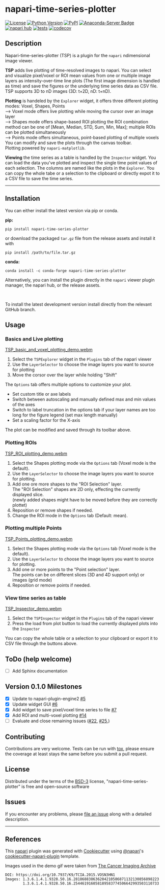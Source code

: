 # napari-time-series-plotter

[![License](https://img.shields.io/pypi/l/napari-time-series-plotter.svg?color=green)](https://github.com/ch-n/napari-time-series-plotter/raw/main/LICENSE)
[![Python Version](https://img.shields.io/pypi/pyversions/napari-time-series-plotter.svg?color=green)](https://python.org)
[![PyPI](https://img.shields.io/pypi/v/napari-time-series-plotter.svg?color=blue)](https://pypi.org/project/napari-time-series-plotter)
[![Anaconda-Server Badge](https://anaconda.org/conda-forge/napari-time-series-plotter/badges/version.svg)](https://anaconda.org/conda-forge/napari-time-series-plotter)
[![napari hub](https://img.shields.io/endpoint?url=https://api.napari-hub.org/shields/napari-time-series-plotter)](https://napari-hub.org/plugins/napari-time-series-plotter)
[![tests](https://github.com/ch-n/napari-time-series-plotter/workflows/tests/badge.svg)](https://github.com/ch-n/napari-time-series-plotter/actions)
[![codecov](https://codecov.io/gh/Chris-N-K/napari-time-series-plotter/branch/main/graph/badge.svg?token=tv1tQj7JPH)](https://codecov.io/gh/Chris-N-K/napari-time-series-plotter)


## Description
Napari-time-series-plotter (TSP) is a plugin for the `napari` ndimensional image viewer.

**TSP** adds live plotting of time-resolved images to napari. You can select and visualize pixel/voxel or ROI mean values from one or multiple image layers as intensity-over-time line plots (The first image dimension is handled as time) and save the figures or the underlying time series data as CSV file. TSP supports 3D to nD images (3D: t+2D, nD: t+nD).

**Plotting** is handeled by the `Explorer` widget, it offers three different plotting modes: Voxel, Shapes, Points
<br>--> Voxel mode offers live plotting while moving the cursor over an image layer
<br>--> Shapes mode offers shape-based ROI plotting the ROI combination method can be one of [Mean, Median, STD, Sum, Min, Max]; multiple ROIs can be plotted simultaneously
<br>--> Points mode offers simultaneous, point-based plotting of multiple voxels
<br>You can modify and save the plots through the canvas toolbar.
<br>Plotting powered by `napari-matplotlib`.

**Viewing** the time series as a table is handled by the `Inspector` widget. You can load the data you've plotted and inspect the single time point values of each selection. The columns are named like the plots in the `Explorer`. You can copy the whole tabe or a selection to the clipboard or directly expot it to a CSV file to save the time series.

----------------------------------

## Installation
You can either install the latest version via pip or conda.

**pip:**

    pip install napari-time-series-plotter

or download the packaged `tar.gz` file from the release assets and install it with

    pip install /path/to/file.tar.gz

**conda:**

    conda install -c conda-forge napari-time-series-plotter


Alternatively, you can install the plugin directly in the `napari` viewer plugin manager, the napari hub, or the release assets.

<br>

To install the latest development version install directly from the relevant GitHub branch.

## Usage
### Basics and Live plotting

[TSP_basic_and_voxel_plotting_demo.webm](https://github.com/Chris-N-K/napari-time-series-plotter/assets/56394171/89b12967-5cef-4645-9b68-1a13ea740be5)

1. Select the `TSPExplorer` widget in the `Plugins` tab of the napari viewer
2. Use the `LayerSelector` to choose the image layers you want to source for plotting
3. Move the corsor over the layer while holding "Shift"

The `Options` tab offers multiple options to customize your plot.
- Set custom title or axe labels
- Switch between autoscaling and manually defined max and min values of the axes
- Switch to label truncation in the options tab if your layer names are too long for the figure legend (set max length manually)
- Set a scaling factor for the X-axis

The plot can be modified and saved through its toolbar above.

### Plotting ROIs

[TSP_ROI_plotting_demo.webm](https://github.com/Chris-N-K/napari-time-series-plotter/assets/56394171/b4ce7e20-21d8-407c-8b3b-739a9385350d)

1. Select the Shapes plotting mode via the `Options` tab (Voxel mode is the default).
2. Use the `LayerSelector` to choose the image layers you want to source for plotting.
2. Add one ore more shapes to the "ROI Selection" layer.
   <br>The "ROI Selection" shapes are 2D only, effecting the currently displayed slice.
   <br>(newly added shapes might have to be moved before they are correctly plottet)
3. Reposition or remove shapes if needed.
4. Change the ROI mode in the `Options` tab (Default: mean).

### Plotting multiple Points

[TSP_Points_plotting_demo.webm](https://github.com/Chris-N-K/napari-time-series-plotter/assets/56394171/a4f5ede5-8146-40a6-9629-c737aad2daef)

1. Select the Shapes plotting mode via the `Options` tab (Voxel mode is the default).
2. Use the `LayerSelector` to choose the image layers you want to source for plotting.
3. Add one or more points to the "Point selection" layer.
   <br>The points can be on different slices (3D and 4D support only) or images (grid mode)
4. Reposition or remove points if needed.

### View time series as table

[TSP_Inspector_demo.webm](https://github.com/Chris-N-K/napari-time-series-plotter/assets/56394171/f5a2e7fc-0d33-4f70-a2e9-2bbf959354c6)

1. Select the `TSPInspector` widget in the `Plugins` tab of the napari viewer
2. Press the load from plot button to load the currently displayed plots into the `Inspector`

You can copy the whole table or a selection to your clipboard or export it to CSV file through the buttons above.

## ToDo (help welcome)
- [ ] Add Sphinx documentation

## Version 0.1.0 Milestones
- [X] Update to napari-plugin-engine2 [#5](https://github.com/ch-n/napari-time-series-plotter/issues/5)
- [X] Update widget GUI [#6](https://github.com/ch-n/napari-time-series-plotter/issues/6)
- [x] Add widget to save pixel/voxel time series to file [#7](https://github.com/ch-n/napari-time-series-plotter/issues/7)
- [X] Add ROI and multi-voxel plotting [#14](https://github.com/ch-n/napari-time-series-plotter/issues/14)
- [ ] Evaluate and close remaining issues ([#22](https://github.com/ch-n/napari-time-series-plotter/issues/22), [#25](https://github.com/ch-n/napari-time-series-plotter/issues/25),)

## Contributing

Contributions are very welcome. Tests can be run with [tox], please ensure
the coverage at least stays the same before you submit a pull request.

## License

Distributed under the terms of the [BSD-3] license,
"napari-time-series-plotter" is free and open-source software

## Issues

If you encounter any problems, please [file an issue] along with a detailed description.

--------------

## References
This [napari] plugin was generated with [Cookiecutter] using [@napari]'s [cookiecutter-napari-plugin] template.

Images used in the demo gif were taken from [The Cancer Imaging Archive] <br>

    DOI: https://doi.org/10.7937/K9/TCIA.2015.VOSN3HN1
    Images: 1.3.6.1.4.1.9328.50.16.281868838636204210586871132130856898223
            1.3.6.1.4.1.9328.50.16.254461916058189583774506642993503110733

[The Cancer Imaging Archive]: https://www.cancerimagingarchive.net/
[napari]: https://github.com/napari/napari
[Cookiecutter]: https://github.com/audreyr/cookiecutter
[@napari]: https://github.com/napari
[MIT]: http://opensource.org/licenses/MIT
[BSD-3]: http://opensource.org/licenses/BSD-3-Clause
[GNU GPL v3.0]: http://www.gnu.org/licenses/gpl-3.0.txt
[GNU LGPL v3.0]: http://www.gnu.org/licenses/lgpl-3.0.txt
[Apache Software License 2.0]: http://www.apache.org/licenses/LICENSE-2.0
[Mozilla Public License 2.0]: https://www.mozilla.org/media/MPL/2.0/index.txt
[cookiecutter-napari-plugin]: https://github.com/napari/cookiecutter-napari-plugin

[file an issue]: https://github.com/ch-n/napari-time-series-plotter/issues

[napari]: https://github.com/napari/napari
[tox]: https://tox.readthedocs.io/en/latest/
[pip]: https://pypi.org/project/pip/
[PyPI]: https://pypi.org/
